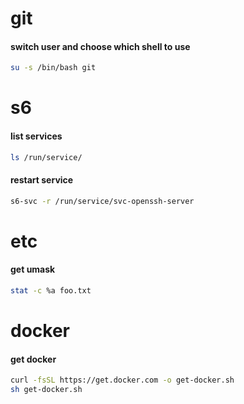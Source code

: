# git

#### switch user and choose which shell to use
```bash
su -s /bin/bash git
```

# s6

#### list services
```bash
ls /run/service/
```

#### restart service
```bash
s6-svc -r /run/service/svc-openssh-server
```

# etc

#### get umask
```bash
stat -c %a foo.txt
```

# docker
#### get docker
```bash
curl -fsSL https://get.docker.com -o get-docker.sh
sh get-docker.sh
```
